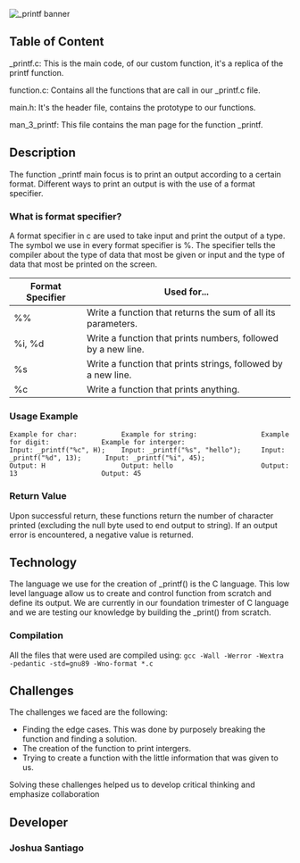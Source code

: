 ![_printf banner](https://media.giphy.com/media/oVvhEYvWDvE1G/giphy.gif)

## Table of Content
_printf.c: This is the main code, of our custom function, it's a replica of the printf function.

function.c: Contains all the functions that are call in our _printf.c file.

main.h: It's the header file, contains the prototype to our functions.

man_3_printf: This file contains the man page for the function _printf.

## Description

The function _printf main focus is to print an output according to a certain format. Different ways to print an output is with the use of a format specifier.

### What is format specifier?

A format specifier in c are used to take input and print the output of a type. The symbol we use in every format specifier is %. The specifier tells the compiler about the type of data that most be given or input and the type of data that most be printed on the screen.

| Format Specifier | Used for...                                                   |
|------------------|---------------------------------------------------------------|
| %%               | Write a function that returns the sum of all its parameters.  |
| %i, %d           | Write a function that prints numbers, followed by a new line. |
| %s               | Write a function that prints strings, followed by a new line. |
| %c               | Write a function that prints anything.                        |

### Usage Example
```
Example for char:           Example for string:                Example for digit:             Example for interger:
Input: _printf("%c", H);    Input: _printf("%s", "hello");     Input: _printf("%d", 13);      Input: _printf("%i", 45);
Output: H                   Output: hello                      Output: 13                     Output: 45
```
### Return Value
Upon successful return, these functions return the number of character printed (excluding the null byte used to end output to string). If an output error is encountered, a negative value is returned.

## Technology

The language we use for the creation of _printf() is the C language. This low level language allow us to create and control function from scratch and define its output. We are currently in our foundation trimester of C language and we are testing our knowledge by building the _print() from scratch.

### Compilation
All the files that were used are compiled using:
`gcc -Wall -Werror -Wextra -pedantic -std=gnu89 -Wno-format *.c`

## Challenges
The challenges we faced are the following:

* Finding the edge cases. This was done by purposely breaking the function and finding a solution.
* The creation of the function to print intergers.
* Trying to create a function with the little information that was given to us. 

Solving these challenges helped us to develop critical thinking and emphasize collaboration

## Developer
### Joshua Santiago